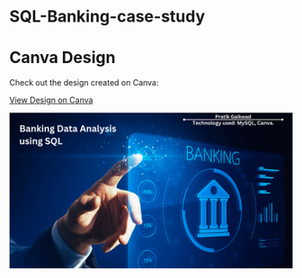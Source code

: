 # SQL-Banking-case-study

# Canva Design

Check out the design created on Canva:

[View Design on Canva](https://www.canva.com/design/DAGZMOClS6c/DlSEyB_YOpJEpaIyLywzqA/view?utm_content=DAGZMOClS6c&utm_campaign=designshare&utm_medium=link2&utm_source=uniquelinks&utlId=hbb411db70e)


![Banking Data Analysis Using SQL Frant Page](/Banking%20Data%20Analysis%20Using%20SQL%20Frant%20Page.png)
